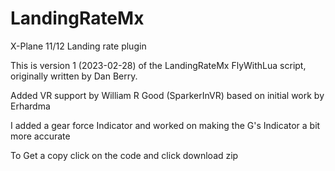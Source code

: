 # LandingRateMx

X-Plane 11/12 Landing rate plugin

This is version 1 (2023-02-28) of the LandingRateMx FlyWithLua script, originally written by Dan Berry.

Added VR support by William R Good (SparkerInVR) based on initial work by Erhardma

I added a gear force Indicator and worked on making the G's Indicator a bit more accurate

To Get a copy click on the code and click download zip
